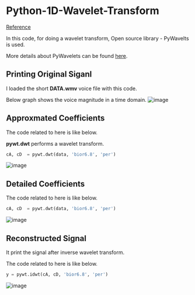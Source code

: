 # Python-1D-Wavelet-Transform
[Reference](https://www.youtube.com/watch?v=Qryd7z9k8i4)

In this code, for doing a wavelet transform, Open source library - PyWavelts is used. 

More details about PyWavelets can be found [here](https://pywavelets.readthedocs.io/en/latest/).

## Printing Original Siganl
I loaded the short **DATA.wmv** voice file with this code. 

Below graph shows the voice magnitude in a time domain.
![image](https://user-images.githubusercontent.com/71545160/118479785-6849da00-b74c-11eb-8bfc-7e1b2608167f.png)

## Approxmated Coefficients
The code related to here is like below.

**pywt.dwt** performs a wavelet transform. 
```python
cA, cD  = pywt.dwt(data, 'bior6.8', 'per')
```
![image](https://user-images.githubusercontent.com/71545160/118479810-6ed85180-b74c-11eb-9f01-7b1ec5f4c0e6.png)

## Detailed Coefficients 
The code related to here is like below.
```python
cA, cD  = pywt.dwt(data, 'bior6.8', 'per')
```
![image](https://user-images.githubusercontent.com/71545160/118479827-726bd880-b74c-11eb-8bcd-eb25d942afe3.png)

## Reconstructed Signal
It print the signal after inverse wavelet transform.

The code related to here is like below.
```python
y = pywt.idwt(cA, cD, 'bior6.8', 'per')
```
![image](https://user-images.githubusercontent.com/71545160/118479844-75ff5f80-b74c-11eb-84c0-9cf13dbee265.png)
